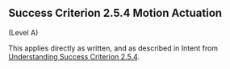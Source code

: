## Success Criterion 2.5.4 Motion Actuation

(Level A)

This applies directly as written, and as described in Intent from [Understanding Success Criterion 2.5.4](https://www.w3.org/WAI/WCAG22/Understanding/motion-actuation.html#intent).
